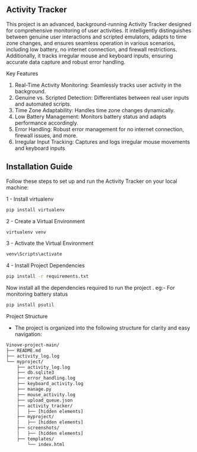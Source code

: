 ## Activity Tracker 

This project is an advanced, background-running Activity Tracker designed for comprehensive monitoring of user activities. It intelligently distinguishes between genuine user interactions and scripted emulators, adapts to time zone changes, and ensures seamless operation in various scenarios, including low battery, no internet connection, and firewall restrictions. Additionally, it tracks irregular mouse and keyboard inputs, ensuring accurate data capture and robust error handling.

Key Features

1. Real-Time Activity Monitoring: Seamlessly tracks user activity in the background.
2. Genuine vs. Scripted Detection: Differentiates between real user inputs and automated scripts.
3. Time Zone Adaptability: Handles time zone changes dynamically.
4. Low Battery Management: Monitors battery status and adapts performance accordingly.
5. Error Handling: Robust error management for no internet connection, firewall issues, and more.
6. Irregular Input Tracking: Captures and logs irregular mouse movements and keyboard inputs

## Installation Guide
Follow these steps to set up and run the Activity Tracker on your local machine:



1 - Install virtualenv

```bash
pip install virtualenv
```
2 - Create a Virtual Environment
```bash
virtualenv venv
```
3 - Activate the Virtual Environment
```bash
venv\Scripts\activate
```
4 - Install Project Dependencies
```bash
pip install -r requirements.txt
```

Now install all the dependencies required to run the project . 
eg:- For monitoring battery status
```bash
pip install psutil
```

Project Structure
* The project is organized into the following structure for clarity and easy navigation:
```bash
Vinove-project-main/
├── README.md
├── activity_log.log
└── myproject/
    ├── activity_log.log
    ├── db.sqlite3
    ├── error_handling.log
    ├── keyboard_activity.log
    ├── manage.py
    ├── mouse_activity.log
    ├── upload_queue.json
    ├── activity_tracker/
    │   ├── [hidden elements]
    ├── myproject/
    │   ├── [hidden elements]
    ├── screenshots/
    │   ├── [hidden elements]
    ├── templates/
        └── index.html
```

